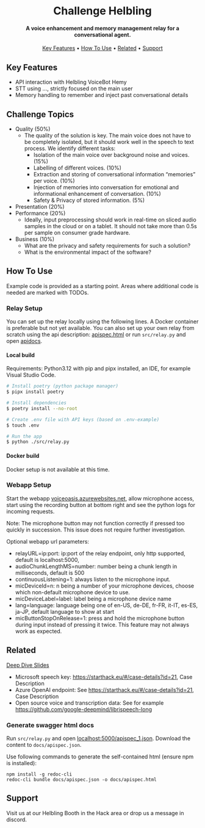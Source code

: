 
<h1 align="center">
  <br>
    <br>
    Challenge Helbling
    <br>
</h1>

<h4 align="center">A voice enhancement and memory management relay for a conversational agent.</h4>

<p align="center">
  <a href="#key-features">Key Features</a> •
  <a href="#how-to-use">How To Use</a> •
  <a href="#related">Related</a> •
  <a href="#support">Support</a>
</p>

## Key Features

* API interaction with Helbling VoiceBot Hemy
* STT using ..., strictly focused on the main user
* Memory handling to remember and inject past conversational details

## Challenge Topics
- Quality (50%)
  - The quality of the solution is key. The main voice does not have to be completely isolated, but it should work well in the speech to text process. We identify different tasks:
    - Isolation of the main voice over background noise and voices. (15%)
    - Labelling of different voices. (10%)
    - Extraction and storing of conversational information “memories” per voice. (10%)
    - Injection of memories into conversation for emotional and informational enhancement of conversation. (10%)
    - Safety & Privacy of stored information. (5%)
- Presentation (20%)
- Performance (20%)
  - Ideally, input preprocessing should work in real-time on sliced audio samples in the cloud or on a tablet. It should not take more than 0.5s per sample on consumer grade hardware.
- Business (10%)
  - What are the privacy and safety requirements for such a solution?
  - What is the environmental impact of the software?

## How To Use

Example code is provided as a starting point. Areas where additional code is needed are marked with TODOs.

### Relay Setup

You can set up the relay locally using the following lines. A Docker container is preferable but not yet available.
You can also set up your own relay from scratch using the api description: [apispec.html](./docs/apispec.html) or run `src/relay.py` and open [apidocs](http://localhost:5000/apidocs/).

#### Local build

Requirements: Python3.12 with pip and pipx installed, an IDE, for example Visual Studio Code.

```bash
# Install poetry (python package manager)
$ pipx install poetry

# Install dependencies
$ poetry install --no-root

# Create .env file with API keys (based on .env-example)
$ touch .env

# Run the app
$ python ./src/relay.py
```

#### Docker build

Docker setup is not available at this time.

### Webapp Setup

Start the webapp [voiceoasis.azurewebsites.net](https://voiceoasis.azurewebsites.net/), allow microphone access, start using the recording button at bottom right and see the python logs for incoming requests.

Note: The microphone button may not function correctly if pressed too quickly in succession. This issue does not require further investigation.

Optional webapp url parameters:
* relayURL=ip:port: ip:port of the relay endpoint, only http supported, default is localhost:5000, 
* audioChunkLengthMS=number: number being a chunk length in milliseconds, default is 500
* continuousListening=1: always listen to the microphone input.
* micDeviceId=n: n being a number of your microphone devices, choose which non-default microphone device to use.
* micDeviceLabel=label: label being a microphone device name
* lang=language: language being one of en-US, de-DE, fr-FR, it-IT, es-ES, ja-JP, default language to show at start
* micButtonStopOnRelease=1: press and hold the microphone button during input instead of pressing it twice. This feature may not always work as expected.

## Related

[Deep Dive Slides](./DeepDiveSlides_Helbling.pdf)

* Microsoft speech key: https://starthack.eu/#/case-details?id=21, Case Description
* Azure OpenAI endpoint: See https://starthack.eu/#/case-details?id=21, Case Description
* Open source voice and transcription data: See for example https://github.com/google-deepmind/librispeech-long


### Generate swagger html docs
Run `src/relay.py` and open [localhost:5000/apispec_1.json](http://localhost:5000/apispec_1.json). Download the content to `docs/apispec.json`.

Use following commands to generate the self-contained html (ensure npm is installed):

```
npm install -g redoc-cli
redoc-cli bundle docs/apispec.json -o docs/apispec.html
```

## Support

Visit us at our Helbling Booth in the Hack area or drop us a message in discord.
